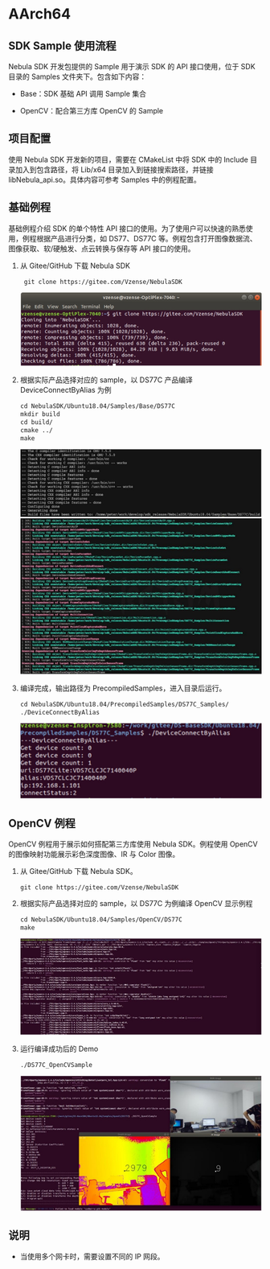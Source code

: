 # AArch64

## SDK Sample 使用流程

Nebula SDK 开发包提供的 Sample 用于演示 SDK 的 API 接口使用，位于 SDK 目录的 Samples 文件夹下。包含如下内容：

- Base：SDK 基础 API 调用 Sample 集合

- OpenCV：配合第三方库 OpenCV 的 Sample

## 项目配置

使用 Nebula SDK 开发新的项目，需要在 CMakeList 中将 SDK 中的 Include 目录加入到包含路径，将 Lib/x64 目录加入到链接搜索路径，并链接 libNebula_api.so。具体内容可参考 Samples 中的例程配置。

## 基础例程

基础例程介绍 SDK 的单个特性 API 接口的使用。为了使用户可以快速的熟悉使用，例程根据产品进行分类，如 DS77、DS77C 等。例程包含打开图像数据流、图像获取、软/硬触发、点云转换与保存等 API 接口的使用。

1. 从 Gitee/GitHub 下载 Nebula SDK

   ```consle
    git clone https://gitee.com/Vzense/NebulaSDK
   ```

   ![DownloadNebulaSDK](pic/Linux/DownloadNebulaSDK.png)

2. 根据实际产品选择对应的 sample，以 DS77C 产品编译 DeviceConnectByAlias 为例

   ```consle
   cd NebulaSDK/Ubuntu18.04/Samples/Base/DS77C
   mkdir build
   cd build/
   cmake ../
   make
   ```

   ![Compilation](pic/Linux/Compilation1.png)
   ![Compilation](pic/Linux/Compilation2.png)

3. 编译完成，输出路径为 PrecompiledSamples，进入目录后运行。

   ```consle
   cd NebulaSDK/Ubuntu18.04/PrecompiledSamples/DS77C_Samples/
   ./DeviceConnectByAlias
   ```

   ![Execution](pic/Linux/Execution.png)

## OpenCV 例程

OpenCV 例程用于展示如何搭配第三方库使用 Nebula SDK。例程使用 OpenCV 的图像映射功能展示彩色深度图像、IR 与 Color 图像。

1. 从 Gitee/GitHub 下载 Nebula SDK。

   ```consle
   git clone https://gitee.com/Vzense/NebulaSDK
   ```

2. 根据实际产品选择对应的 sample，以 DS77C 为例编译 OpenCV 显示例程

   ```consle
   cd NebulaSDK/Ubuntu18.04/Samples/OpenCV/DS77C
   make
   ```

   ![CompilationOpencv](pic/Linux/CompilationOpencv.png)

3. 运行编译成功后的 Demo

   ```consle
   ./DS77C_OpenCVSample
   ```

   ![ExecutionOpencv](pic/Linux/ExecutionOpencv.png)

## 说明

- 当使用多个网卡时，需要设置不同的 IP 网段。
